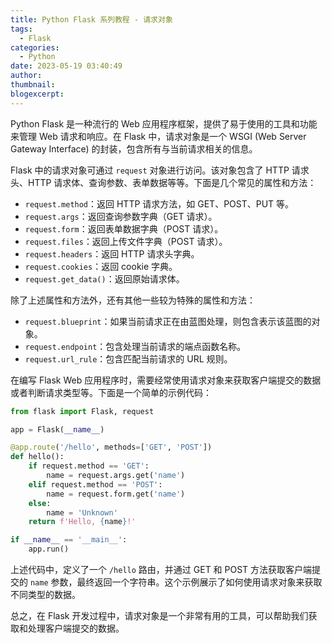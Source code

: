 ```yaml
---
title: Python Flask 系列教程 - 请求对象
tags:
  - Flask
categories:
  - Python
date: 2023-05-19 03:40:49
author:
thumbnail:
blogexcerpt:
---
```

Python Flask 是一种流行的 Web 应用程序框架，提供了易于使用的工具和功能来管理 Web 请求和响应。在 Flask 中，请求对象是一个 WSGI (Web Server Gateway Interface) 的封装，包含所有与当前请求相关的信息。

Flask 中的请求对象可通过 `request` 对象进行访问。该对象包含了 HTTP 请求头、HTTP 请求体、查询参数、表单数据等等。下面是几个常见的属性和方法：

- `request.method`：返回 HTTP 请求方法，如 GET、POST、PUT 等。
- `request.args`：返回查询参数字典（GET 请求）。
- `request.form`：返回表单数据字典（POST 请求）。
- `request.files`：返回上传文件字典（POST 请求）。
- `request.headers`：返回 HTTP 请求头字典。
- `request.cookies`：返回 cookie 字典。
- `request.get_data()`：返回原始请求体。

除了上述属性和方法外，还有其他一些较为特殊的属性和方法：

- `request.blueprint`：如果当前请求正在由蓝图处理，则包含表示该蓝图的对象。
- `request.endpoint`：包含处理当前请求的端点函数名称。
- `request.url_rule`：包含匹配当前请求的 URL 规则。

在编写 Flask Web 应用程序时，需要经常使用请求对象来获取客户端提交的数据或者判断请求类型等。下面是一个简单的示例代码：

```python
from flask import Flask, request

app = Flask(__name__)

@app.route('/hello', methods=['GET', 'POST'])
def hello():
    if request.method == 'GET':
        name = request.args.get('name')
    elif request.method == 'POST':
        name = request.form.get('name')
    else:
        name = 'Unknown'
    return f'Hello, {name}!'

if __name__ == '__main__':
    app.run()
```

上述代码中，定义了一个 `/hello` 路由，并通过 GET 和 POST 方法获取客户端提交的 `name` 参数，最终返回一个字符串。这个示例展示了如何使用请求对象来获取不同类型的数据。

总之，在 Flask 开发过程中，请求对象是一个非常有用的工具，可以帮助我们获取和处理客户端提交的数据。
